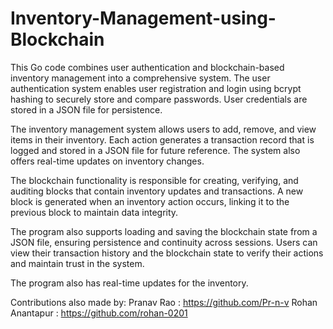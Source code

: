 # Inventory-Management-using-Blockchain

This Go code combines user authentication and blockchain-based inventory management into a comprehensive system. The user authentication system enables user registration and login using bcrypt hashing to securely store and compare passwords. User credentials are stored in a JSON file for persistence.

The inventory management system allows users to add, remove, and view items in their inventory. Each action generates a transaction record that is logged and stored in a JSON file for future reference. The system also offers real-time updates on inventory changes.

The blockchain functionality is responsible for creating, verifying, and auditing blocks that contain inventory updates and transactions. A new block is generated when an inventory action occurs, linking it to the previous block to maintain data integrity.

The program also supports loading and saving the blockchain state from a JSON file, ensuring persistence and continuity across sessions. Users can view their transaction history and the blockchain state to verify their actions and maintain trust in the system.

The program also has real-time updates for the inventory.

Contributions also made by: Pranav Rao : https://github.com/Pr-n-v Rohan Anantapur : https://github.com/rohan-0201
